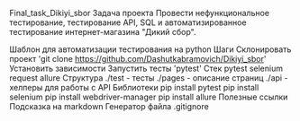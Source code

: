 Final_task_Dikiyi_sbor
Задача проекта
Провести нефункциональное тестирование, тестирование API, SQL и автоматизированное тестирование интернет-магазина "Дикий сбор".

Шаблон для автоматизации тестирования на python
Шаги
Склонировать проект 'git clone https://github.com/Dashutkabramovich/Dikiyi_sbor'
Установить зависимости
Запустить тесты 'pytest'
Стек
pytest
selenium
request
allure
Структура
./test - тесты
./pages - описание страниц
./api - хелперы для работы с API
Библиотеки
pip install pytest
pip install selenium
pip install webdriver-manager
pip install allure
Полезные ссылки
Подсказка на markdown
Генератор файла .gitignore
